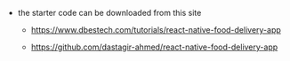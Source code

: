 - the starter code can be downloaded from  this site
    - https://www.dbestech.com/tutorials/react-native-food-delivery-app


    - https://github.com/dastagir-ahmed/react-native-food-delivery-app
    